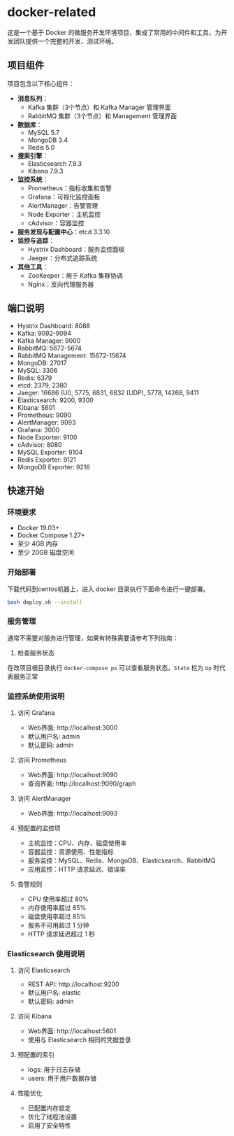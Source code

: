 # docker-related

这是一个基于 Docker 的微服务开发环境项目，集成了常用的中间件和工具，为开发团队提供一个完整的开发、测试环境。

## 项目组件

项目包含以下核心组件：

- **消息队列**：
  - Kafka 集群（3个节点）和 Kafka Manager 管理界面
  - RabbitMQ 集群（3个节点）和 Management 管理界面
- **数据库**：
  - MySQL 5.7
  - MongoDB 3.4
  - Redis 5.0
- **搜索引擎**：
  - Elasticsearch 7.9.3
  - Kibana 7.9.3
- **监控系统**：
  - Prometheus：指标收集和告警
  - Grafana：可视化监控面板
  - AlertManager：告警管理
  - Node Exporter：主机监控
  - cAdvisor：容器监控
- **服务发现与配置中心**：etcd 3.3.10
- **监控与追踪**：
  - Hystrix Dashboard：服务监控面板
  - Jaeger：分布式追踪系统
- **其他工具**：
  - ZooKeeper：用于 Kafka 集群协调
  - Nginx：反向代理服务器

## 端口说明

- Hystrix Dashboard: 8088
- Kafka: 9092-9094
- Kafka Manager: 9000
- RabbitMQ: 5672-5674
- RabbitMQ Management: 15672-15674
- MongoDB: 27017
- MySQL: 3306
- Redis: 6379
- etcd: 2379, 2380
- Jaeger: 16686 (UI), 5775, 6831, 6832 (UDP), 5778, 14268, 9411
- Elasticsearch: 9200, 9300
- Kibana: 5601
- Prometheus: 9090
- AlertManager: 9093
- Grafana: 3000
- Node Exporter: 9100
- cAdvisor: 8080
- MySQL Exporter: 9104
- Redis Exporter: 9121
- MongoDB Exporter: 9216

## 快速开始

### 环境要求
- Docker 19.03+
- Docker Compose 1.27+
- 至少 4GB 内存
- 至少 20GB 磁盘空间

### 开始部署

下载代码到centos机器上，进入 docker 目录执行下面命令进行一键部署。

```bash
bash deploy.sh --install
```

### 服务管理

通常不需要对服务进行管理，如果有特殊需要请参考下列指南：

1. 检查服务状态

在改项目根目录执行 `docker-compose ps` 可以查看服务状态，`State` 栏为 `Up` 时代表服务正常

### 监控系统使用说明

1. 访问 Grafana
   - Web界面: http://localhost:3000
   - 默认用户名: admin
   - 默认密码: admin

2. 访问 Prometheus
   - Web界面: http://localhost:9090
   - 查询界面: http://localhost:9090/graph

3. 访问 AlertManager
   - Web界面: http://localhost:9093

4. 预配置的监控项
   - 主机监控：CPU、内存、磁盘使用率
   - 容器监控：资源使用、性能指标
   - 服务监控：MySQL、Redis、MongoDB、Elasticsearch、RabbitMQ
   - 应用监控：HTTP 请求延迟、错误率

5. 告警规则
   - CPU 使用率超过 80%
   - 内存使用率超过 85%
   - 磁盘使用率超过 85%
   - 服务不可用超过 1 分钟
   - HTTP 请求延迟超过 1 秒

### Elasticsearch 使用说明

1. 访问 Elasticsearch
   - REST API: http://localhost:9200
   - 默认用户名: elastic
   - 默认密码: admin

2. 访问 Kibana
   - Web界面: http://localhost:5601
   - 使用与 Elasticsearch 相同的凭据登录

3. 预配置的索引
   - logs: 用于日志存储
   - users: 用于用户数据存储

4. 性能优化
   - 已配置内存锁定
   - 优化了线程池设置
   - 启用了安全特性
